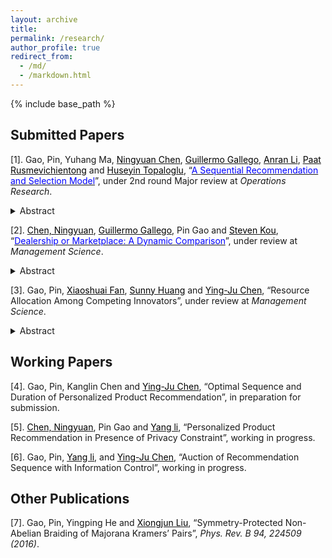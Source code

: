```yaml
---
layout: archive
title: 
permalink: /research/
author_profile: true
redirect_from:
  - /md/
  - /markdown.html
---
```


{% include base_path %}
## Submitted Papers



[1]. Gao, Pin, Yuhang Ma, [<span style="color:black">Ningyuan Chen</span>](http://individual.utoronto.ca/ningyuanchen/), [<span style="color:black">Guillermo Gallego</span>](https://ieda.ust.hk/dfaculty/ggallego/), [<span style="color:black">Anran Li</span>](https://www.lse.ac.uk/management/people/academic-staff/ali), [<span style="color:black">Paat Rusmevichientong</span>](http://faculty.marshall.usc.edu/Paat-Rusmevichientong/) and [<span style="color:black">Huseyin Topaloglu</span>](https://people.orie.cornell.edu/huseyin/), “[<span style="color:blue">A Sequential Recommendation and Selection Model</span>](https://www.researchgate.net/publication/336054655_A_Sequential_Recommendation_and_Selection_Model)”, under 2nd round Major review at *Operations Research*.
<details>
<summary>Abstract</summary><sub>
We propose a sequential recommendation-selection model where a seller recommends sets of products to consumers over multiple stages. consumers are heterogeneous in the patience levels, characterized by a certain number of stages that a consumer is willing to go through when making a purchase. Consumers view the products stage by stage. If a consumer can find a satisfactory product before exhausting her patience, she will purchase the product and leave the system immediately. Otherwise, the consumer stays till the last stage within her patience level but ends up without purchasing. The seller’s objective is to maximize his expected overall revenue by optimizing the recommendation sequence or the products’ prices. We note that the seller can learn the consumers’ patience levels as well as their utilities through the recommendation process, and thus can adjust his future recommendations accordingly. However, a static sequential recommendation strategy would suffice. Therefore, we derive a set of results: 1) For the pure recommendation order problem, the optimal solution possesses a sequential revenue-ordered property, which can be efficiently discovered by dynamic programming. We also find that a crude heuristic – only offering one set of products at a single stage – will earn a tight 50% of the optimal revenue. 2) In the single-leg dynamic capacity control problem, the optimal recommendations admit an inclusion property. 3) The optimal pricing policy under a fixed recommendation order is unique, which can be efficiently found by a binary search. 4) However, the joint recommendation and pricing problem is NP-hard, while recommending all products only at a single stage and optimizing their prices accordingly will earn a tight 88% of the optimal revenue.</sub>
</details>

[2]. [<span style="color:black">Chen, Ningyuan</span>](http://individual.utoronto.ca/ningyuanchen/), [<span style="color:black">Guillermo Gallego</span>](https://ieda.ust.hk/dfaculty/ggallego/), Pin Gao and [<span style="color:black">Steven Kou</span>](https://www.bu.edu/questrom/profile/steven-kou/), “[<span style="color:blue">Dealership or Marketplace: A Dynamic Comparison</span>](https://www.researchgate.net/publication/336906849_Dealership_or_Marketplace_A_Dynamic_Comparison)”, under review at *Management Science*.
<details>
<summary>Abstract</summary><sub>
We consider two business models for a two-sided economy under uncertainty: dealership and marketplace. Although both business models can bridge the gap between demand and supply, it is not clear which model is better for the firm or for the consumers. We show that while the two models differ substantially in pricing power, inventory risk, fee structure, and fulfillment time, both models share several important features, with the revenues to the firm from the two models converging when the markets are thick. We also show that for thick markets there is a one-to-one mapping between their corresponding optimal policies. We provide guidelines and insights as to which business model is preferable under different conditions when the markets are not thick.</sub>
</details>

[3]. Gao, Pin, [<span style="color:black">Xiaoshuai Fan</span>](http://xfanaf.student.ust.hk/), [<span style="color:black">Sunny Huang</span>](https://sites.google.com/site/sunnyelan/) and [<span style="color:black">Ying-Ju Chen</span>](https://imchen.people.ust.hk/), “Resource Allocation Among Competing Innovators”, under review at *Management Science*.
<details>
<summary>Abstract</summary><sub>
Many innovative products are designed to satisfy the demand of specific target consumers, and thus innovators with new products will inevitably compete with each other in the post-innovation market. We investigate how should a profit-maximizing principal properly allocates her limited resources to support the innovations of multiple potentially competing innovators. We find that as the available resources increase, the number of agents receiving resources may first increase and then decrease. This interesting nonmonotone pattern is driven by a trade-off between the risk of innovation failure and rent dissipation due to competition. The results are robust to incorporating an endogenous profit-sharing rule and costly resources. Using the framework, we also analyze a nonprofit principal seeking to maximize the total number of successful innovations, the probability of at least one innovator succeeding, consumer surplus, and total social welfare.</sub>
</details>

## Working Papers

[4]. Gao, Pin, Kanglin Chen and [<span style="color:black">Ying-Ju Chen</span>](https://imchen.people.ust.hk/), “Optimal Sequence and Duration of Personalized Product Recommendation”, in preparation for submission.

[5]. [<span style="color:black">Chen, Ningyuan</span>](http://individual.utoronto.ca/ningyuanchen/), Pin Gao and [<span style="color:black">Yang li</span>](https://www.bschool.cuhk.edu.hk/staff/li-yang/), “Personalized Product Recommendation in Presence of Privacy Constraint”, working in progress.

[6]. Gao, Pin, [<span style="color:black">Yang li</span>](https://www.bschool.cuhk.edu.hk/staff/li-yang/), and [<span style="color:black">Ying-Ju Chen</span>](https://imchen.people.ust.hk/), “Auction of Recommendation Sequence with Information Control”, working in progress.

## Other Publications

[7]. Gao, Pin, Yingping He and [<span style="color:black">Xiongjun Liu</span>](https://icqm.pku.edu.cn/yw/directory/faculty/237465.htm), “Symmetry-Protected Non-Abelian Braiding of Majorana Kramers’ Pairs”, *Phys. Rev. B 94, 224509 (2016)*.
